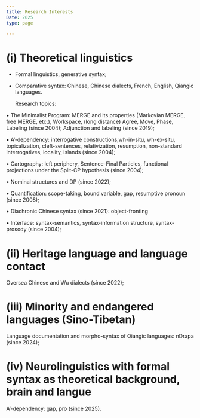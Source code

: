 ```yaml
---
title: Research Interests
Date: 2025
type: page

---
```


# (i) Theoretical linguistics

- Formal linguistics, generative syntax;
- Comparative syntax: Chinese, Chinese dialects, French, English, Qiangic languages.

   Research topics:

• The Minimalist Program: MERGE and its properties (Markovian MERGE, free MERGE, etc.), Workspace, (long distance) Agree, Move, Phase, Labeling (since 2004);
Adjunction and labeling (since 2019);

• A’-dependency: interrogative constructions,wh-in-situ, wh-ex-situ, topicalization, cleft-sentences, relativization, resumption, non-standard interrogatives, locality, islands (since 2004);

• Cartography: left periphery, Sentence-Final Particles, functional projections under the Split-CP hypothesis (since 2004);

• Nominal structures and DP (since 2022); 

• Quantification: scope-taking, bound variable, gap, resumptive pronoun (since 2008);

• Diachronic Chinese syntax (since 2021): object-fronting

• Interface: syntax-semantics, syntax-information structure, syntax-prosody (since 2004);

# (ii) Heritage language and language contact

Oversea Chinese and Wu dialects  (since 2022);

# (iii) Minority and endangered languages (Sino-Tibetan)

Language documentation and morpho-syntax of Qiangic languages: nDrapa (since 2024);

# (iv) Neurolinguistics with formal syntax as theoretical background, brain and langue

A’-dependency: gap, pro (since 2025).



